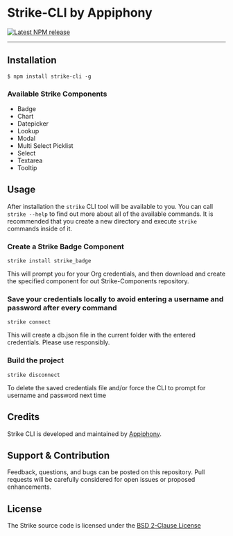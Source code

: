 # Strike-CLI by Appiphony
[![Latest NPM release][npm-badge]][npm-badge-url]

[npm-badge]: https://img.shields.io/npm/v/strike-cli.svg
[npm-badge-url]: https://www.npmjs.com/package/strike-cli

---

## Installation

	$ npm install strike-cli -g



### Available Strike Components
* Badge
* Chart
* Datepicker
* Lookup
* Modal
* Multi Select Picklist
* Select
* Textarea
* Tooltip


Usage
------------------------------------------------------------------------------

After installation the `strike` CLI tool will be available to you. You can call `strike --help` to find out more about all of the available commands. It is recommended that you create a new directory and execute
`strike` commands inside of it.


### Create a Strike Badge Component

```
strike install strike_badge
```

This will prompt you for your Org credentials, and then download and create the specified component
for out Strike-Components repository.


### Save your credentials locally to avoid entering a username and password after every command

```
strike connect
```

This will create a db.json file in the current folder with the entered credentials.
Please use responsibly.


### Build the project

```
strike disconnect
```

To delete the saved credentials file and/or force the CLI to prompt for 
username and password next time




Credits
---
Strike CLI is developed and maintained by <a href="http://appiphony.com" target="_blank">Appiphony</a>.

Support & Contribution
---
Feedback, questions, and bugs can be posted on this repository. Pull requests will be carefully considered for open issues or proposed enhancements.

License
------------------------------------------------------------------------------
The Strike source code is licensed under the <a href="http://opensource.org/licenses/BSD-2-Clause" target="_blank">BSD 2-Clause License</a>